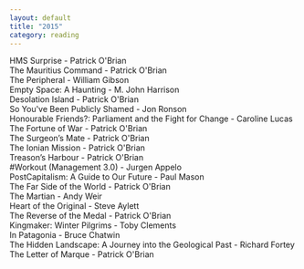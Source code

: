 ```yaml
---
layout: default
title: "2015"
category: reading
---
```


HMS Surprise -	Patrick O'Brian  
The Mauritius Command -	Patrick O'Brian  
The Peripheral - William Gibson  
Empty Space: A Haunting -	M. John Harrison  
Desolation Island -	Patrick O'Brian  
So You've Been Publicly Shamed - Jon Ronson  
Honourable Friends?: Parliament and the Fight for Change - Caroline Lucas  
The Fortune of War - Patrick O'Brian  
The Surgeon’s Mate - Patrick O'Brian  
The Ionian Mission - Patrick O'Brian  
Treason’s Harbour -	Patrick O'Brian  
#Workout (Management 3.0) - Jurgen Appelo  
PostCapitalism: A Guide to Our Future	- Paul Mason  
The Far Side of the World - Patrick O'Brian  
The Martian - Andy Weir  
Heart of the Original - Steve Aylett  
The Reverse of the Medal - Patrick O'Brian  
Kingmaker: Winter Pilgrims - Toby Clements  
In Patagonia -	Bruce Chatwin  
The Hidden Landscape: A Journey into the Geological Past - Richard Fortey  
The Letter of Marque - Patrick O'Brian  
